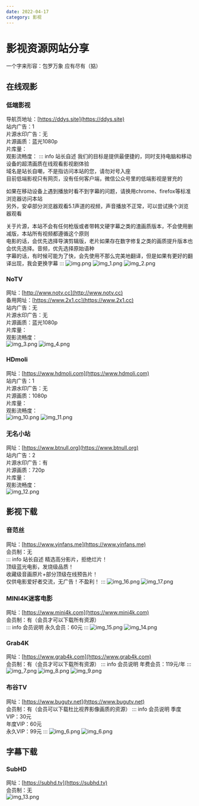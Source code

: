 ```yaml
---
date: 2022-04-17
category: 影视
---
```


# 影视资源网站分享

一个字来形容：包罗万象 应有尽有（掂）

<!-- more -->

## 在线观影

### 低端影视

导航页地址：[https://ddys.site](https://ddys.site)  
站内广告：1  
片源水印广告：无   
片源画质：蓝光1080p  
片库量：<el-rate model-value="3" disabled />  
观影流畅度：<el-rate model-value="5" disabled />
::: info 站长自述
我们的目标是提供最便捷的，同时支持电脑和移动设备的超清画质在线观看影视剧体验  
域名是站长自嘲，不是指访问本站的您，请勿对号入座  
目前低端影视只有网页，没有任何客户端，微信公众号里的低端影视是冒充的

如果在移动设备上遇到播放时看不到字幕的问题，请换用chrome、firefox等标准浏览器访问本站  
另外，安卓部分浏览器观看5.1声道的视频，声音播放不正常，可以尝试换个浏览器观看

关于片源，本站不会有任何枪版或者带韩文硬字幕之类的渣画质版本，不会使用删减版，本站所有视频都遵循这个原则  
电影的话，会优先选择导演剪辑版，老片如果存在数字修复之类的画质提升版本也会优先选择。音频，优先选择原始语种  
字幕的话，有时候可能为了快，会先使用不那么完美地翻译，但是如果有更好的翻译出现，我会更换字幕
:::
![img.png](https://img.sherry4869.com/Blog/video/share/img.png)
![img_1.png](https://img.sherry4869.com/Blog/video/share/img_1.png)
![img_2.png](https://img.sherry4869.com/Blog/video/share/img_2.png)

### NoTV

网址：[http://www.notv.cc](http://www.notv.cc)  
备用网址：[https://www.2x1.cc](https://www.2x1.cc)  
站内广告：无  
片源水印广告：无  
片源画质：蓝光1080p  
片库量：<el-rate model-value="1" disabled />  
观影流畅度：<el-rate model-value="5" disabled />  
![img_3.png](https://img.sherry4869.com/Blog/video/share/img_3.png)
![img_4.png](https://img.sherry4869.com/Blog/video/share/img_4.png)

### HDmoli

网址：[https://www.hdmoli.com](https://www.hdmoli.com)  
站内广告：1  
片源水印广告：无   
片源画质：1080p  
片库量：<el-rate model-value="3" disabled />  
观影流畅度：<el-rate model-value="5" disabled />  
![img_10.png](https://img.sherry4869.com/Blog/video/share/img_10.png)
![img_11.png](https://img.sherry4869.com/Blog/video/share/img_11.png)

### 无名小站

网址：[https://www.btnull.org](https://www.btnull.org)  
站内广告：2  
片源水印广告：有  
片源画质：720p  
片库量：<el-rate model-value="5" disabled />  
观影流畅度：<el-rate model-value="3" disabled />  
![img_12.png](https://img.sherry4869.com/Blog/video/share/img_12.png)

## 影视下载

### 音范丝

网址：[https://www.yinfans.me](https://www.yinfans.me)  
会员制：无  
::: info 站长自述
精选高分影片，拒绝烂片！  
顶级蓝光电影，发烧级品质！  
收藏级音画原片+部分顶级在线预告片！  
仅供电影爱好者交流，无广告！不盈利！
:::
![img_16.png](https://img.sherry4869.com/Blog/video/share/img_16.png)
![img_17.png](https://img.sherry4869.com/Blog/video/share/img_17.png)

### MINI4K迷客电影

网址：[https://www.mini4k.com](https://www.mini4k.com)  
会员制：有（会员才可以下载所有资源）  
::: info 会员说明
永久会员：60元
:::
![img_15.png](https://img.sherry4869.com/Blog/video/share/img_15.png)
![img_14.png](https://img.sherry4869.com/Blog/video/share/img_14.png)

### Grab4K

网址：[https://www.grab4k.com](https://www.grab4k.com)  
会员制：有（会员才可以下载所有资源）
::: info 会员说明
年费会员：119元/年
:::
![img_7.png](https://img.sherry4869.com/Blog/video/share/img_7.png)
![img_8.png](https://img.sherry4869.com/Blog/video/share/img_8.png)
![img_9.png](https://img.sherry4869.com/Blog/video/share/img_9.png)

### 布谷TV

网址：[https://www.bugutv.net](https://www.bugutv.net)  
会员制：有（会员可以下载杜比视界影像画质的资源）
::: info 会员说明
季度VIP：30元  
年度VIP：60元  
永久VIP：99元
:::
![img_6.png](https://img.sherry4869.com/Blog/video/share/img_5.png)
![img_6.png](https://img.sherry4869.com/Blog/video/share/img_6.png)

## 字幕下载

### SubHD

网址：[https://subhd.tv](https://subhd.tv)  
会员制：无  
![img_13.png](https://img.sherry4869.com/Blog/video/share/img_13.png)